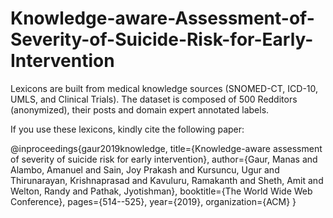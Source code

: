 # Knowledge-aware-Assessment-of-Severity-of-Suicide-Risk-for-Early-Intervention
Lexicons are built from medical knowledge sources (SNOMED-CT, ICD-10, UMLS, and Clinical Trials). 
The dataset is composed of 500 Redditors (anonymized), their posts and domain expert annotated labels.

If you use these lexicons, kindly cite the following paper:

@inproceedings{gaur2019knowledge,
  title={Knowledge-aware assessment of severity of suicide risk for early intervention},
  author={Gaur, Manas and Alambo, Amanuel and Sain, Joy Prakash and Kursuncu, Ugur and Thirunarayan, Krishnaprasad and Kavuluru, Ramakanth and Sheth, Amit and Welton, Randy and Pathak, Jyotishman},
  booktitle={The World Wide Web Conference},
  pages={514--525},
  year={2019},
  organization={ACM}
}
